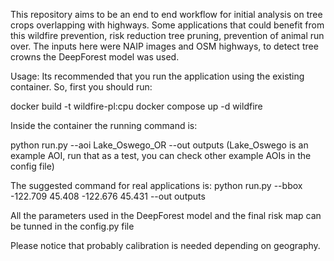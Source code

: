 This repository aims to be an end to end workflow for initial analysis on tree crops overlapping with highways. Some applications that could benefit from this wildfire prevention, risk reduction tree pruning, prevention of animal run over. The inputs here were NAIP images and OSM highways, to detect tree crowns the DeepForest model was used.

Usage:
Its recommended that you run the application using the existing container. So, first you should run:

docker build -t wildfire-pl:cpu 
docker compose up -d wildfire 

Inside the container the running command is:

python run.py --aoi Lake_Oswego_OR --out outputs
(Lake_Oswego is an example AOI, run that as a test, you can check other example AOIs in the config file)

The suggested command for real applications is: 
python run.py --bbox -122.709 45.408 -122.676 45.431 --out outputs

All the parameters used in the DeepForest model and the final risk map can be tunned in the config.py file

Please notice that probably calibration is needed depending on geography.